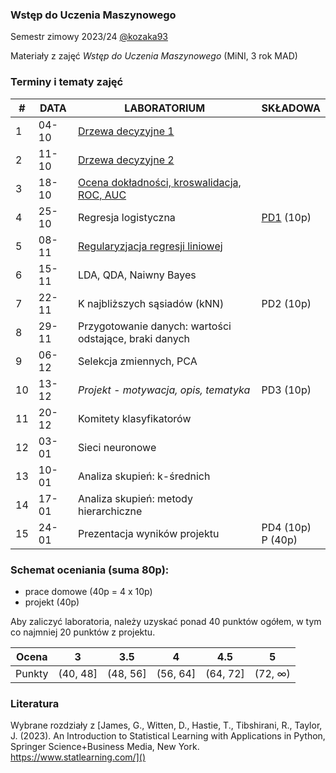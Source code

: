 ### Wstęp do Uczenia Maszynowego

Semestr zimowy 2023/24 [@kozaka93](https://github.com/kozaka93) 

Materiały z zajęć *Wstęp do Uczenia Maszynowego* (MiNI, 3 rok MAD)

### Terminy i tematy zajęć 

<table>
<thead>
  <tr>
    <th>#</th>
    <th>DATA</th>
    <th>LABORATORIUM</th>
    <th>SKŁADOWA</th>
  </tr>
</thead>
<tbody>
  <tr>
    <td>1</td>
    <td>04-10</td>
    <td><a href="https://github.com/kozaka93/2023Z-MachineLearning/tree/main/labs/lab1">Drzewa decyzyjne 1</a></td>
    <td></td>
  </tr>
  <tr>
    <td>2</td>
    <td>11-10</td>
    <td><a href="https://github.com/kozaka93/2023Z-MachineLearning/tree/main/labs/lab2">Drzewa decyzyjne 2</a></td>
    <td></td>
  </tr>
  <tr>
    <td>3</td>
    <td>18-10</td>
    <td><a href="https://github.com/kozaka93/2023Z-MachineLearning/tree/main/labs/lab3">Ocena dokładności, kroswalidacja, ROC, AUC</a></td>
    <td></td>
  </tr>
  <tr>
    <td>4</td>
    <td>25-10</td>
    <td>Regresja logistyczna </td>
    <td><a href="https://github.com/kozaka93/2023Z-MachineLearning/tree/main/homeworks/PD1">PD1</a> (10p)</td>
  </tr>
  <tr>
    <td>5</td>
    <td>08-11</td>
    <td><a href="https://github.com/kozaka93/2023Z-MachineLearning/tree/main/labs/lab4">Regularyzjacja regresji liniowej</a></td>
    <td></td>
  </tr>
  <tr>
    <td>6</td>
    <td>15-11</td>
    <td>LDA, QDA, Naiwny Bayes</td>
    <td></td>
  </tr>
  <tr>
    <td>7</td>
    <td>22-11</td>
    <td>K najbliższych sąsiadów (kNN)</td>
    <td>PD2 (10p)</td>
  </tr>
  <tr>
    <td>8</td>
    <td>29-11</td>
    <td>Przygotowanie danych: wartości odstające, braki danych</td>
    <td></td>
  </tr>
  <tr>
    <td>9</td>
    <td>06-12</td>
    <td>Selekcja zmiennych, PCA</td>
    <td></td>
  </tr>
  <tr>
    <td>10</td>
    <td>13-12</td>
    <td><i>Projekt - motywacja, opis, tematyka</i> </td>
    <td>PD3 (10p)</td>
  </tr>
  <tr>
    <td>11</td>
    <td>20-12</td>
    <td>Komitety klasyfikatorów</td>
    <td></td>
  </tr>
  <tr>
    <td>12</td>
    <td>03-01</td>
    <td>Sieci neuronowe</td>
    <td></td>
  </tr>
  <tr>
    <td>13</td>
    <td>10-01</td>
    <td>Analiza skupień: k-średnich</td>
    <td></td>
  </tr>
  <tr>
    <td>14</td>
    <td>17-01</td>
    <td>Analiza skupień: metody hierarchiczne</td>
    <td></td>
  </tr>
  <tr>
    <td>15</td>
    <td>24-01</td>
    <td>Prezentacja wyników projektu</td>
    <td>PD4 (10p)<br>P (40p)</td>
  </tr>
</tbody>
</table>

### Schemat oceniania (suma 80p):
- prace domowe (40p = 4 x 10p)
- projekt (40p)

Aby zaliczyć laboratoria, należy uzyskać ponad 40 punktów ogółem, w tym co najmniej 20 punktów z projektu.


| Ocena |  3 | 3.5 | 4 | 4.5 | 5 |
|:---:|:---:|:---:|:---:|:---:|:---:|
| Punkty   | (40, 48] | (48, 56] | (56, 64] | (64, 72] | (72, ∞) |

### Literatura

Wybrane rozdziały z [James, G., Witten, D., Hastie, T., Tibshirani, R., Taylor, J. (2023). An Introduction to Statistical Learning with Applications in Python, Springer Science+Business Media, New York. https://www.statlearning.com/]()



